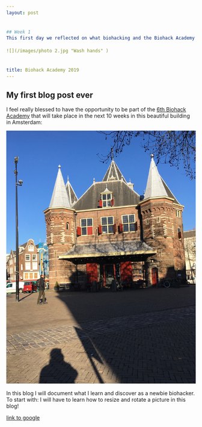 ```yaml
---
layout: post


## Week 1
This first day we reflected on what biohacking and the Biohack Academy is, we got an introduction to Sketchup for 3D design (which I do not intend to use since I prefer Fusion360 because it allows for parametric design) and Per Staugaard (BVF Biosafety officer) taught us how to behave safely in the lab, showing us in UV light that even washing hands is quite a challenge:

![](/images/photo 2.jpg "Wash hands" )


title: Biohack Academy 2019 
---
```




## My first blog post ever

I feel really blessed to have the opportunity to be part of the [6th Biohack Academy](https://waag.org/en/article/sixth-ibiohack-academy-planned-2019) that will take place in the next 10 weeks in this beautiful building in Amsterdam: 




![](/images/IMG_1357.JPG "Waag, Amsterdam" )


In this blog I will document what I learn and discover as a newbie biohacker. 
To start with: I will have to learn how to resize and rotate a picture in this blog!



[link to google](www.google.com)
